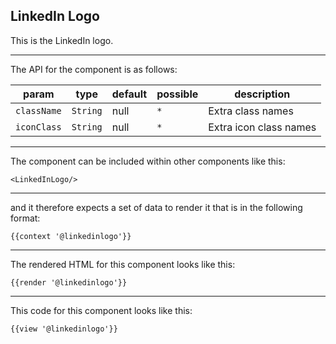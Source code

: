 ## LinkedIn Logo

This is the LinkedIn logo.

-----
The API for the component is as follows:

| param         | type          | default       | possible      | description           |
|---            |---            |---            |---            |---                    |
| `className`   | `String`      | null          | `*`           | Extra class names |
| `iconClass`   | `String`      | null          | `*`           | Extra icon class names |

-----
The component can be included within other components like this:

```
<LinkedInLogo/>
```

-----
and it therefore expects a set of data to render it that is in the following format:

```
{{context '@linkedinlogo'}}
```

-----
The rendered HTML for this component looks like this:

```
{{render '@linkedinlogo'}}
```

-----
This code for this component looks like this:

```
{{view '@linkedinlogo'}}
```

